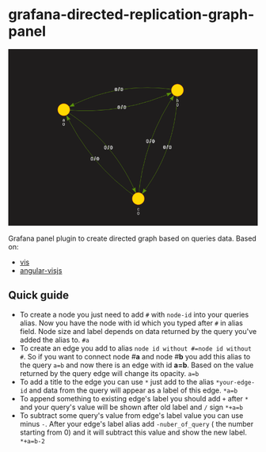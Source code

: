 # grafana-directed-replication-graph-panel
![alt text](src/images/demo.png "Demo")
  

  Grafana panel plugin to create directed graph based on queries data.
Based on:
+ [vis](http://visjs.org/) 
+ [angular-visjs](https://github.com/visjs/angular-visjs)
## Quick guide 
- To create a node you just need to add `#` with `node-id` into your queries alias.
Now you have the node with id which you typed after `#` in alias field. 
Node size and label depends on data returned by the query you've added the alias to.
    `#a`
- To create an edge you add to alias `node id without #=node id without #`. 
So if you want to connect node _#_**a** and node _#_**b** you add this alias to the query `a=b` and now there is an edge with id **a=b**. 
Based on the value returned by the query edge will change its opacity.
    `a=b`
- To add a title to the edge you can use `*` just add to the alias `*your-edge-id` and data from the query will appear as a label of this edge.
    `*a=b`
- To append something to existing edge's label you should add `+` after `*` and your query's value will be shown after old label and `/` sign
    `*+a=b`
- To subtract some query's value from edge's label value you can use minus `-`. After your edge's label alias add `-nuber_of_query` ( the number starting from 0) and it will subtract this value and show the new label.
    `*+a=b-2`